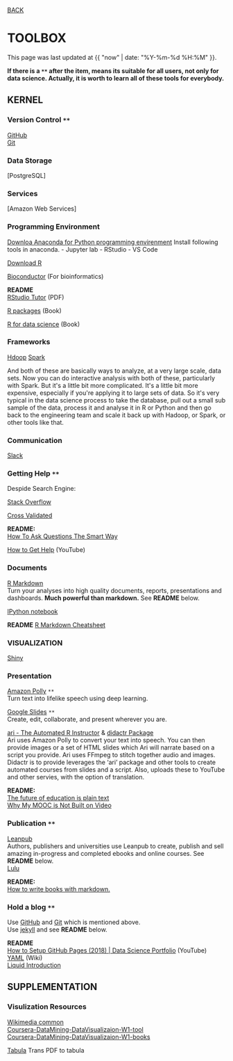 [BACK](../)

# TOOLBOX
This page was last updated at {{ "now" | date: "%Y-%m-%d %H:%M" }}.
<br>

**If there is a `**` after the item, means its suitable for all users, not only for data science. Actually, it is worth to learn all of these tools for everybody.**  

## KERNEL
### Version Control `**`

[GitHub](https://github.com/)  
[Git](https://git-scm.com/download)  

### Data Storage
[PostgreSQL]

### Services
[Amazon Web Services]

### Programming Environment
[Downloa Anaconda for Python programming envirenment]() Install following tools in anaconda.
    - Jupyter lab
    - RStudio
    - VS Code

[Download R](https://cran.r-project.org/)  
 
[Bioconductor](https://www.bioconductor.org/) (For bioinformatics)  

**README**  
[RStudio Tutor](https://github.com/rstudio/cheatsheets/raw/master/rstudio-ide.pdf) (PDF)  

[R packages](http://r-pkgs.had.co.nz/) (Book)  

[R for data science](https://r4ds.had.co.nz/) (Book)

### Frameworks
[Hdoop]()
[Spark]()

And both of these are basically ways to analyze, at a very large scale, data sets. Now you can do interactive analysis with both of these, particularly with Spark. But it's a little bit more complicated. It's a little bit more expensive, especially if you're applying it to large sets of data. So it's very typical in the data science process to take the database, pull out a small sub sample of the data, process it and analyse it in R or Python and then go back to the engineering team and scale it back up with Hadoop, or Spark, or other tools like that.

### Communication
[Slack]()

### Getting Help `**`

Despide Search Engine:

[Stack Overflow](https://stackoverflow.com/)  

[Cross Validated](https://stats.stackexchange.com/)  

**README:**  
[How To Ask Questions The Smart Way](http://www.catb.org/esr/faqs/smart-questions.html)  

[How to Get Help](https://www.youtube.com/watch?v=ZFaWxxzouCY&feature=youtu.be) (YouTube) 

### Documents
[R Markdown](https://rmarkdown.rstudio.com/)  
Turn your analyses into high quality documents, reports, presentations and dashboards. **Much powerful than markdown.**  See **README** below.

[IPython notebook]()

**README**
[R Markdown Cheatsheet](http://www.rstudio.com/wp-content/uploads/2016/03/rmarkdown-cheatsheet-2.0.pdf) 

### VISUALIZATION

[Shiny]()

### Presentation

[Amazon Polly](https://aws.amazon.com/polly/) `**`  
Turn text into lifelike speech using deep learning.  
 
[Google Slides](https://www.google.com/slides/about/) `**`    
Create, edit, collaborate, and present wherever you are.  

[ari - The Automated R Instructor](https://www.coursera.org/learn/data-scientists-tools/lecture/enUSz/why-automated-videos) & [didactr Package](https://github.com/muschellij2/didactr)   
Ari uses Amazon Polly to convert your text into speech. You can then provide images or a set of HTML slides which Ari will narrate based on a script you provide. Ari uses FFmpeg to stitch together audio and images.  
Didactr is to provide leverages the ‘ari’ package and other tools to create automated courses from slides and a script. Also, uploads these to YouTube and other servies, with the option of translation.  

**README:**  
[The future of education is plain text](https://simplystatistics.org/2017/06/13/the-future-of-education-is-plain-text/)  
[Why My MOOC is Not Built on Video](https://www.class-central.com/report/why-my-mooc-is-not-built-on-video/)  
 

### Publication `**`
[Leanpub](https://leanpub.com/)  
Authors, publishers and universities use Leanpub to create, publish and sell amazing in-progress and completed ebooks and online courses. See **README** below.   
[Lulu]()

**README:**  
[How to write books with markdown.](https://leanpub.com/markua/read#leanpub-auto-quizzes-and-exercises)  

### Hold a blog `**`
Use [GitHub](https://github.com/) and [Git](https://git-scm.com/download) which is mentioned above.   
Use [jekyll](https://jekyllrb.com/) and see **README** below.

**README**  
[How to Setup GitHub Pages (2018) | Data Science Portfolio](https://www.youtube.com/watch?v=qWrcgHwSG8M&t=329s) (YouTube)    
[YAML](https://en.wikipedia.org/wiki/YAML) (Wiki)   
[Liquid Introduction](https://shopify.github.io/liquid/basics/introduction/)

## SUPPLEMENTATION
### Visulization Resources

[Wikimedia common]()  
[Coursera-DataMining-DataVisualizaion-W1-tool](https://www.coursera.org/learn/datavisualization/supplement/ijZAO/resources)  
[Coursera-DataMining-DataVisualizaion-W1-books](https://www.coursera.org/learn/datavisualization/lecture/yA1Ci/1-1-1-some-books-on-data-visualization)  

[Tabula](https://tabula.technology/) Trans PDF to tabula






